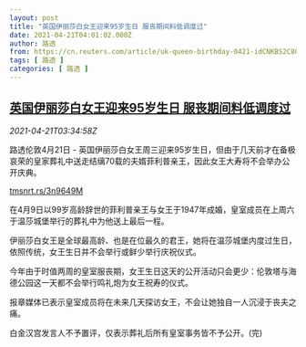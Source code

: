 ```yaml
---
layout: post
title: "英国伊丽莎白女王迎来95岁生日 服丧期间料低调度过"
date: 2021-04-21T04:01:02.000Z
author: 路透
from: https://cn.reuters.com/article/uk-queen-birthday-0421-idCNKBS2C80B5
tags: [ 路透 ]
categories: [ 路透 ]
---
```

<!--1618977662000-->
[英国伊丽莎白女王迎来95岁生日 服丧期间料低调度过](https://cn.reuters.com/article/uk-queen-birthday-0421-idCNKBS2C80B5)
------

<div>
<div><i>2021-04-21T03:34:58Z</i></div><p>路透伦敦4月21日 - 英国伊丽莎白女王周三迎来95岁生日，但由于几天前才在备极哀荣的皇家葬礼中送走结缡70载的夫婿菲利普亲王，因此女王大寿将不会举办公开庆典。</p><p><a href="https://tmsnrt.rs/3n9649M">tmsnrt.rs/3n9649M</a></p><p>在4月9日以99岁高龄辞世的菲利普亲王与女王于1947年成婚，皇室成员在上周六于温莎城堡举行的葬礼中为他送上最后一程。</p><p>伊丽莎白女王是全球最高龄、也是在位最久的君王，她将在温莎城堡内度过生日，依照传统，女王生日并不会举行或鲜少举行庆祝仪式。</p><p>今年由于时值两周的皇室服丧期，女王生日这天的公开活动只会更少：伦敦塔与海德公园这一天都不会举行鸣礼炮为女王祝寿的仪式。</p><p>报章媒体已表示皇室成员将在未来几天探访女王，不会让她独自一人沉浸于丧夫之痛。</p><p>白金汉宫发言人不予置评，仅表示葬礼后所有皇室事务皆不予公开。(完)</p>
</div>
